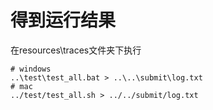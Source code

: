 # 得到运行结果
在resources\traces文件夹下执行
```shell
# windows
..\test\test_all.bat > ..\..\submit\log.txt
# mac
../test/test_all.sh > ../../submit/log.txt
```
